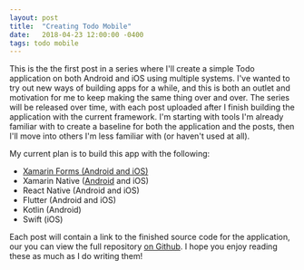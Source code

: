 ```yaml
---
layout: post
title:  "Creating Todo Mobile"
date:   2018-04-23 12:00:00 -0400
tags: todo mobile
---
```


This is the the first post in a series where I'll create a simple Todo application on both Android and iOS using multiple systems. I've wanted to try out new ways of building apps for a while, and this is both an outlet and motivation for me to keep making the same thing over and over. The series will be released over time, with each post uploaded after I finish building the application with the current framework. I'm starting with tools I'm already familiar with to create a baseline for both the application and the posts, then I'll move into others I'm less familiar with (or haven't used at all).

My current plan is to build this app with the following:

* <a href="/2018/04/23/todo-xamarin-forms.html">Xamarin Forms (Android and iOS)</a>
* Xamarin Native (<a href="/2018/04/29/todo-xamarin-native-android.html">Android</a> and iOS)
* React Native (Android and iOS)
* Flutter (Android and iOS)
* Kotlin (Android)
* Swift (iOS)

Each post will contain a link to the finished source code for the application, our you can view the full repository <a href="https://github.com/HofmaDresu/TodoMobile/">on Github</a>. I hope you enjoy reading these as much as I do writing them!
